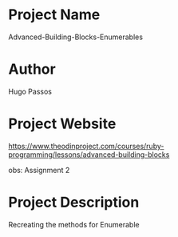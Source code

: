 # Project Name
Advanced-Building-Blocks-Enumerables

# Author
Hugo Passos

# Project Website
https://www.theodinproject.com/courses/ruby-programming/lessons/advanced-building-blocks

obs: Assignment 2

# Project Description
Recreating the methods for Enumerable
